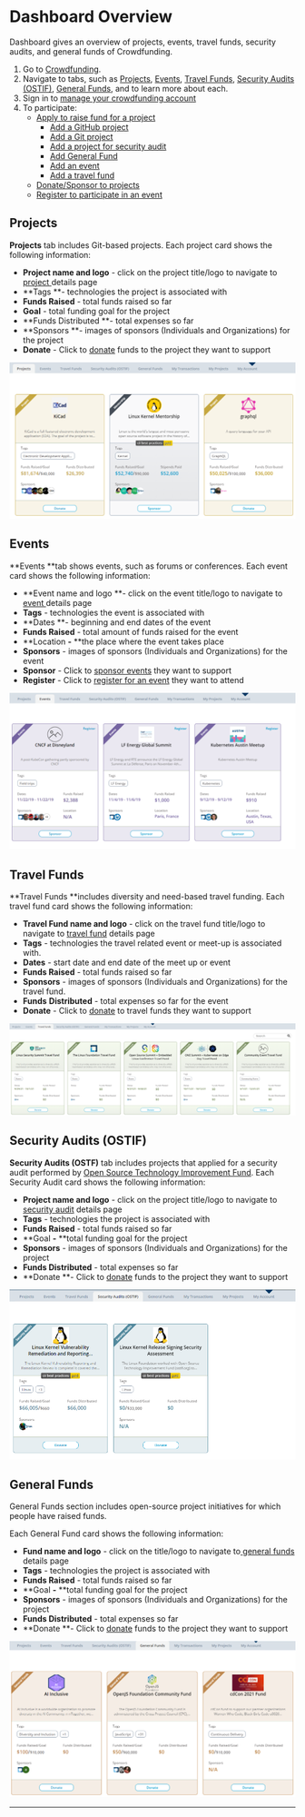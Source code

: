 # Dashboard Overview

Dashboard gives an overview of projects, events, travel funds, security audits, and general funds of Crowdfunding.

1. Go to [Crowdfunding](https://crowdfunding.lfx.linuxfoundation.org).
2. Navigate to tabs, such as [Projects](./#Dashboard-ProjectsandMentorships), [Events](./#Dashboard-Events), [Travel Funds](./#Dashboard-TravelScholarships), [Security Audits (OSTIF)](./#security-audits-ostif), [General Funds](./#general-funds), and to learn more about each.
3. Sign in to [manage your crowdfunding account](../manage-your-crowdfunding-account.md)
4. To participate:
   * [Apply to raise fund for a project](../apply-for-crowdfunding/)
     * [Add a GitHub project](../apply-for-crowdfunding/add-a-github-project.md)
     * [Add a Git project](../apply-for-crowdfunding/add-a-git-project.md)
     * [Add a project for security audit](../apply-for-crowdfunding/add-a-project-for-security-audit.md)
     * [Add General Fund](../apply-for-crowdfunding/add-general-fund.md)
     * [Add an event](../apply-for-crowdfunding/add-an-event.md)
     * [Add a travel fund](../apply-for-crowdfunding/add-a-travel-fund.md)
   * [Donate/Sponsor to projects](../donate-sponsor/)
   * [Register to participate in an event](../register-for-an-event.md)

## Projects <a href="dashboard-projectsandmentorships" id="dashboard-projectsandmentorships"></a>

**Projects** tab includes Git-based projects. Each project card shows the following information:

* **Project name and logo** - click on the project title/logo to navigate to[ project ](projects.md)details page
* **Tags **- technologies the project is associated with
* **Funds Raised** - total funds raised so far
* **Goal** - total funding goal for the project
* **Funds Distributed **- total expenses so far
* **Sponsors **- images of sponsors (Individuals and Organizations) for the project
* **Donate** - Click to [donate](../donate-sponsor/) funds to the project they want to support

![Projects](../../.gitbook/assets/projects.png)

## Events <a href="dashboard-events" id="dashboard-events"></a>

**Events **tab shows events, such as forums or conferences.  Each event card shows the following information:

* **Event name and logo **- click on the event title/logo to navigate to [event ](events.md)details page
* **Tags** - technologies the event is associated with
* **Dates **- beginning and end dates of the event
* **Funds Raised** - total amount of funds raised for the event
* **Location **-** **the place where the event takes place
* **Sponsors** - images of sponsors (Individuals and Organizations) for the event
* **Sponsor** - Click to [sponsor events](../donate-sponsor/sponsor-events.md) they want to support
* **Register** - Click to [register for an event](../register-for-an-event.md) they want to attend

![Events](../../.gitbook/assets/events.png)

## Travel Funds <a href="dashboard-travelscholarships" id="dashboard-travelscholarships"></a>

**Travel Funds **includes diversity and need-based travel funding. Each travel fund card shows the following information:

* **Travel Fund name and logo** - click on the travel fund title/logo to navigate to [travel fund](travel-funds.md) details page
* **Tags** - technologies the travel related event or meet-up is associated with.
* **Dates** - start date and end date of the meet up or event
* **Funds Raised** - total funds raised so far
* **Sponsors** - images of sponsors (Individuals and Organizations) for the travel fund.
* **Funds** **Distributed** - total expenses so far for the event
* **Donate** - Click to [donate](../donate-sponsor/) to travel funds they want to support

![Travel Funds](<../../.gitbook/assets/travel funds.png>)

## Security Audits (OSTIF)

**Security Audits (OSTF)** tab includes projects that applied for a security audit performed by [Open Source Technology Improvement Fund](https://ostif.org/the-ostif-mission/). Each Security Audit card shows the following information:

* **Project name and logo** - click on the project title/logo to navigate to[ security audit](security-audit.md) details page
* **Tags** - technologies the project is associated with
* **Funds Raised** - total funds raised so far
* **Goal **-** **total funding goal for the project
* **Sponsors** - images of sponsors (Individuals and Organizations) for the project
* **Funds Distributed** - total expenses so far
* **Donate **- Click to [donate](../donate-sponsor/) funds to the project they want to support

![Security Audits](<../../.gitbook/assets/security audits.png>)

## General Funds

General Funds section includes open-source project initiatives for which people have raised funds.

Each General Fund card shows the following information:

* **Fund name and logo** - click on the title/logo to navigate to[ ](projects.md)[general funds](general-funds.md) details page
* **Tags** - technologies the project is associated with
* **Funds Raised** - total funds raised so far
* **Goal **-** **total funding goal for the project
* **Sponsors** - images of sponsors (Individuals and Organizations) for the project
* **Funds Distributed** - total expenses so far
* **Donate **- Click to [donate](../donate-sponsor/) funds to the project they want to support



![General Funds](<../../.gitbook/assets/general funds.png>)

****
